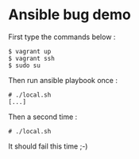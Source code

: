 
Ansible bug demo
================

First type the commands below :

    $ vagrant up
    $ vagrant ssh
    $ sudo su

Then run ansible playbook once :

    # ./local.sh 
    [...]

Then a second time : 

    # ./local.sh 

It should fail this time ;-)

